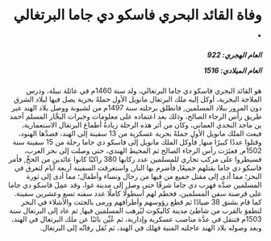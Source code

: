 <h1 dir="rtl">وفاة القائد البحري فاسكو دي جاما البرتغالي .</h1>

<h5 dir="rtl">العام الهجري:  922

العام الميلادي: 1516

</h5>

<p dir="rtl">هو القائد البحري فاسكو دي جاما البرتغالي، ولد سنة 1460م في عائلة نبيلة، ودرس الملاحة البحرية، أوكل إليه ملك البرتغال مانويل الأول حملةً بحرية يصل فيها لبلاد الشرق دون المرور ببلاد المسلمين, فانطلق برحلته سنة 1497م من لشبونة ووصل بلاد الهند عبر طريق رأس الرجاء الصالح، وذلك بعد اعتماده على معلومات وخبرات البحَّار المسلم أحمد بن ماجد النجدي العماني، وكان من أثر هذه الرحلة زيادةُ أطماع البرتغال الاستعمارية، فبعث الملك مانويل الأول حملةً بحرية عسكرية من 13 سفينة إلى الهند، فصدَّها الهنود، وقتلوا عددًا كبيرًا منها, فأوكل الملك مانويل إلى فاسكو دي جاما رحلة من 15 سفينة سنة 1502م, فعبَرَت رأس الرجاء الصالح ثم المحيط الهندي، حتى وصلت إلى بحر العرب، فسيطروا على مركب تجاري للمسلمين عدد ركابها 380 راكبًا كانوا عائدين من الحجِّ, فأمر فاسكو دي جاما بقتلهم جميعًا, فأضرم بها النار, واستغرقت السفينة أربعة أيام لتغرق في البحر؛ مما أدى إلى مقتل جميع من فيها من رجال ونساء وأطفال؛ مما أدى إلى ثورة المسلمين ضدَّه فهرب دي جاما شرقًا حتى وصل إلى مدينة غوا، وقد عمِلَ فاسكو دي جاما على قرصنة سفن المسلمين، فحطم لهم أسطولًا كاملًا عدد سفنه تسع وعشرين سفينة. كما قام بشنق 38 صيادًا ثم قطع رؤوسهم وأطرافهم ورمى بالجثث والأشلاء في البحر لتطفوَ بالقرب من شاطئ مدينة كاليكوت ليُرهب المسلمين فيها, ثم عاد إلى البرتغال سنة 1503م فتنقل في عدَّة مناصب عسكرية وإدارية، ثم عُيِّن نائبًا عن ملك البرتغال في الهند، وبعد وصوله بلاد الهند عاجلته المنية فهلك في الهند، ثم نُقل رفاتُه إلى البرتغال.</p></br>
